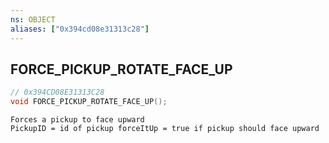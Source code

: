 ```yaml
---
ns: OBJECT
aliases: ["0x394cd08e31313c28"]
---
```

## FORCE_PICKUP_ROTATE_FACE_UP

```c
// 0x394CD08E31313C28
void FORCE_PICKUP_ROTATE_FACE_UP();
```

```
Forces a pickup to face upward
PickupID = id of pickup forceItUp = true if pickup should face upward
```
